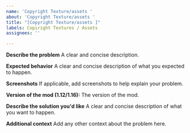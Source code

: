 ```yaml
---
name: 'Copyright Texture/assets '
about: 'Copyright Texture/assets '
title: "[Copyright Texture/assets ]"
labels: Copiright Textures / Assets
assignees: ''

---
```


**Describe the problem**
A clear and concise description.

**Expected behavior**
A clear and concise description of what you expected to happen.

**Screenshots**
If applicable, add screenshots to help explain your problem.

**Version of the mod (1.12/1.16):**
The version of the mod.

**Describe the solution you'd like**
A clear and concise description of what you want to happen.

**Additional context**
Add any other context about the problem here.
